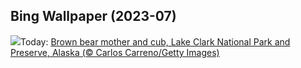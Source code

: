 ## Bing Wallpaper (2023-07)
![](https://www.bing.com/th?id=OHR.ClamBears_EN-CA1275958061_UHD.jpg&w=1000)Today: [Brown bear mother and cub, Lake Clark National Park and Preserve, Alaska (© Carlos Carreno/Getty Images)](https://www.bing.com/th?id=OHR.ClamBears_EN-CA1275958061_UHD.jpg)